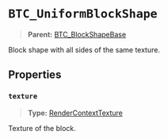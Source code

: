 # `BTC_UniformBlockShape`
> **Parent:** [BTC_BlockShapeBase](BTC_BlockShapeBase.md)<br>

Block shape with all sides of the same texture.
## Properties
### `texture`
> **Type:** [RenderContextTexture](../../../core/RenderContextTexture.md)<br>

Texture of the block.
